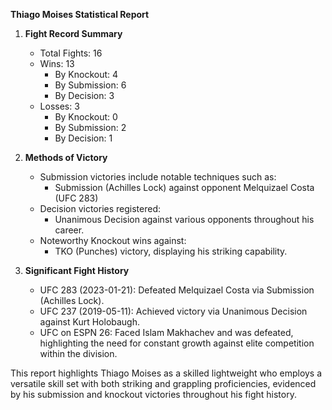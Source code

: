 **Thiago Moises Statistical Report**

1. **Fight Record Summary**
   - Total Fights: 16
   - Wins: 13
     - By Knockout: 4
     - By Submission: 6
     - By Decision: 3
   - Losses: 3
     - By Knockout: 0
     - By Submission: 2
     - By Decision: 1

2. **Methods of Victory**
   - Submission victories include notable techniques such as:
     - Submission (Achilles Lock) against opponent Melquizael Costa (UFC 283)
   - Decision victories registered:
     - Unanimous Decision against various opponents throughout his career.
   - Noteworthy Knockout wins against:
     - TKO (Punches) victory, displaying his striking capability.

3. **Significant Fight History**
   - UFC 283 (2023-01-21): Defeated Melquizael Costa via Submission (Achilles Lock).
   - UFC 237 (2019-05-11): Achieved victory via Unanimous Decision against Kurt Holobaugh.
   - UFC on ESPN 26: Faced Islam Makhachev and was defeated, highlighting the need for constant growth against elite competition within the division.

This report highlights Thiago Moises as a skilled lightweight who employs a versatile skill set with both striking and grappling proficiencies, evidenced by his submission and knockout victories throughout his fight history.